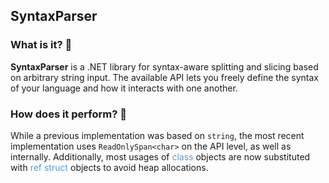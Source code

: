 ## SyntaxParser

### What is it? :star2:

**SyntaxParser** is a .NET library for syntax-aware splitting and slicing based on arbitrary string input. The available API lets you freely define the syntax of your language and how it interacts with one another.

### How does it perform? :rocket:

While a previous implementation was based on `string`, the most recent implementation uses `ReadOnlySpan<char>` on the API level, as well as internally. Additionally, most usages of <span style="color:#569CD6">class</span> objects are now substituted with <span style="color:#569CD6">ref struct</span> objects to avoid heap allocations.

